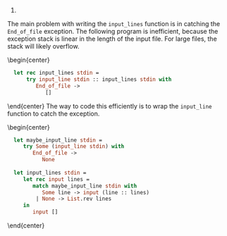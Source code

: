 1.
  The main problem with writing the `input_lines` function is in catching the `End_of_file` exception.
  The following program is inefficient, because the exception stack is linear in the length of the input file.
  For large files, the stack will likely overflow.
  
  \begin{center}
```ocaml
  let rec input_lines stdin =
      try input_line stdin :: input_lines stdin with
         End_of_file ->
            []
```
  \end{center}
  The way to code this efficiently is to wrap the `input_line` function to catch the exception.
  
  \begin{center}
```ocaml
  let maybe_input_line stdin =
     try Some (input_line stdin) with
        End_of_file ->
           None
  
  let input_lines stdin =
     let rec input lines =
        match maybe_input_line stdin with
           Some line -> input (line :: lines)
         | None -> List.rev lines
     in
        input []
```
  \end{center}


